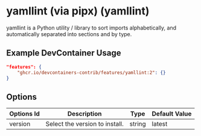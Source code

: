 
# yamllint (via pipx) (yamllint)

yamllint is a Python utility / library to sort imports alphabetically, and automatically separated into sections and by type.

## Example DevContainer Usage

```json
"features": {
    "ghcr.io/devcontainers-contrib/features/yamllint:2": {}
}
```

## Options

| Options Id | Description | Type | Default Value |
|-----|-----|-----|-----|
| version | Select the version to install. | string | latest |


